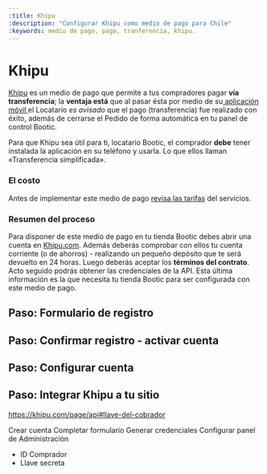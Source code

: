 ```yaml
---
:title: Khipu
:description: "Configurar Khipu como medio de pago para Chile"
:keywords: medio de pago, pago, tranferencia, khipu. 
---
```

# Khipu 

[ Khipu][www] es un medio de pago que permite a tus compradores pagar **vía transferencia**; la **ventaja
está** que al pasar ésta por medio de su[ aplicación móvil ][app] el Locatario _es avisado_ que el pago
(transferencia) fue realizado con éxito, además de cerrarse el Pedido de forma automática en tu panel de
control Bootic.

<div class="note info">
  <p>
    Para que Khipu sea útil para ti, locatario Bootic, el comprador <strong>debe</strong> tener instalada la aplicación en su
    teléfono y usarla. Lo que ellos llaman «Transferencia simplificada».
  </p>
</div>

### El costo

Antes de implementar este medio de pago [revisa las tarifas][tarifas] del servicios.

### Resumen del proceso 

Para disponer de este medio de pago en tu tienda Bootic debes abrir una cuenta en [Khipu.com][www]. Además
deberás comprobar con ellos tu cuenta corriente (o de ahorros) - realizando un pequeño depósito que te será
devuelto en 24 horas. Luego deberás aceptar los **términos del contrato**.  Acto seguido podrás obtener las
credenciales de la API. Esta última información es la que necesita tu tienda Bootic para ser configurada con
este medio de pago.

## Paso: Formulario de registro
## Paso: Confirmar registro - activar cuenta
## Paso: Configurar cuenta
## Paso: Integrar Khipu a tu sitio

https://khipu.com/page/api#llave-del-cobrador


Crear cuenta
Completar formulario
Generar credenciales
Configurar panel de Administración

* ID Comprador
* Llave secreta

[app]:https://khipu.com/page/app-terminal-de-pagos
[tarifas]:https://khipu.com/page/precios
[www]:https://khipu.com
